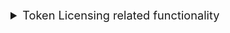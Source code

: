 <details id="token-licensing-details">
<summary style="font-size: 1.3em">Token Licensing related functionality</summary>

<details id="token-class-overview">
<summary style="font-size: 1.1em">Class Overview</summary>

<details id="token-validators">
<summary>Validators</summary>

|Validator Name|Description|
|--|--|
|[**BaseValidator**](../src/Bct.Common.Licensing.Business/Validators/DeviceLicense/BaseValidator.cs)|The base validator class with common rules that are used in other validators.|
|[AddTokensValidator](../src/Bct.Common.Licensing.Business/Validators/TokenLicenseValidators/AddTokensValidator.cs)|Used to validate whether the ``AddTokens`` command can be executed.|
|[ConsumeTokensValidator](../src/Bct.Common.Licensing.Business/Validators/TokenLicenseValidators/ConsumeTokensValidator.cs)|Used to validate whether the ``ConsumeTokens`` command can be executed.|
|[CreateTokenLicenseValidator](../src/Bct.Common.Licensing.Business/Validators/TokenLicenseValidators/CreateTokenLicenseValidator.cs)|Used to validate whether the ``CreateTokenLicense`` command can be executed.|
</details>

<details id="token-managers">
<summary>Managers
</summary>

|Manager Name|Description|
|--|--|
|[AddTokensManager](../src/Bct.Common.Licensing.Business/Managers/TokenLicense/AddTokensManager.cs)|Contains the business logic for the ``AddTokensHandler``.|
|[ConsumeTokensManager](../src/Bct.Common.Licensing.Business/Managers/TokenLicense/ConsumeTokensManager.cs)|Contains the business logic for the ``ConsumeTokensHandler``.|
|[CreateTokenLicenseManager](../src/Bct.Common.Licensing.Business/Managers/TokenLicense/CreateTokenLicenseManager.cs)|Contains the business logic for the ``CreateTokenLicenseHandler``.|
|[GetTokenLicenseByIdManager](../src/Bct.Common.Licensing.Business/Managers/TokenLicenseManagers/GetTokenLicenseByIdManager.cs)|Contains the business logic for the ``GetTokenLicenseByIdHandler`` handler.|
|[GetTokenLicensesManager](../src/Bct.Common.Licensing.Business/Managers/TokenLicenseManagers/GetTokenLicensesManager.cs)|Contains the business logic for the ``GetTokenLicensesByFilterHandler`` and ``GetAllTokenLicensesHandler`` handlers.|
</details>

<details id="token-handlers">
<summary>Handlers</summary>

|Handler Name|Description|
|--|--|
|[CreateTokenLicenseHandler](../src/Bct.Common.Licensing.Business/Handlers/TokenLicense/CreateTokenLicenseHandler.cs)|Handles the command ``CreateTokenLicense`` in the system.|
</details>

</details> <!-- Closes Class Overview -->

<details id="token-business-overview">
<summary style="font-size: 1.1em">Business Logic Specifications</summary>

## Creating a Token License

<!-- MARKDOWN-AUTO-DOCS:START (CODE:src=./spec/CreateTokenLicense.spec) -->
<!-- The below code snippet is automatically added from ./spec/CreateTokenLicense.spec -->
```spec
Feature:  Create Token Licensing

-----------------------------------------------
Scenario:  Create a non-trial token license
-----------------------------------------------
Given:  A CreateTokenLicense request is received

When:  TenantId is not null or empty
       and Tenant exists in the system
       and LicenseType is Token
       and DeviceType is not null or empty
       and ExpiryDateUtc is not in the past
       and TokenValue is greater than 0
       and IsTrial is false

Then:  The system creates a non-trial TokenLicense 
       and a TokenLicenseCreated event is published onto the message bus
       and a CreateLicenseResponse including the created license id is returned


------------------------------------------
Scenario:  Create a trial token license
------------------------------------------
Given:  A CreateTokenLicense request is received 

When:  TenantId is not null or empty
       and Tenant exists in the system
       and LicenseType is Token
       and DeviceType is not null or empty
       and ExpiryDateUtc is not in the past
       and TokenValue is greater than 0
       and IsTrial is true

Then:  The system creates a non-trial TokenLicense 
       and a TokenLicenseCreated event is published onto the message bus
       and a CreateLicenseResponse including the created license id is returned
```
<!-- MARKDOWN-AUTO-DOCS:END -->

![Creating a token license flow](drawio/images/CreateTokenLicense-Page-1.png)

## Consume Tokens (no grace period)

<!-- MARKDOWN-AUTO-DOCS:START (CODE:src=./spec/ConsumeTokens.spec) -->
<!-- The below code snippet is automatically added from ./spec/ConsumeTokens.spec -->
```spec
Feature: Consume Token License

---------------------------------------------------------
Scenario: Consume tokens of a token license with no grace period
---------------------------------------------------------
Given
    A ConsumeTokens request is received

When
    TenantId is not null or empty 
    and Tenant Exists in the system
    and a TokenLicense for the given tenantId and licenseId exists in the system
    and the TokenLicense is not expired
    and the TokenLicense is not trial
    and ExpiryDate is not passed
    and TokensToBeConsumed is greater than 0
    and TokensToBeConsumed is less than AvailableTokens
    
Then
    The tokens are consumed and deducted from AvailableTokens
    A TokensConsumed event is published onto the message bus
    A success message is returned


---------------------------------------------------------
Scenario: Consume tokens of a token license with grace period - CREATE GRACE PERIOD
---------------------------------------------------------
Given
    A ConsumeTokens request is received

When
    TenantId is not null or empty 
    and Tenant Exists in the system
    and a TokenLicense for the given tenantId and licenseId exists in the system
    and the TokenLicense is not expired
    and the TokenLicense is not trial
    and ExpiryDate is not passed
    and TokensToBeConsumed is greater than 0
    and TokensToBeConsumed is greater than or equal to AvailableTokens
    and GracePeriod does not exist or is not active
    
Then
    The tokens are consumed and deducted from AvailableTokens
    Remaining tokens are added to GracePeriod.TokensConsumed
    A TokensConsumed event is published onto the message bus
    A success message is returned


---------------------------------------------------------
Scenario: Consume tokens of a token license with grace period - UPDATE GRACE PERIOD
---------------------------------------------------------
Given
    A ConsumeTokens request is received

When
    TenantId is not null or empty 
    and Tenant Exists in the system
    and a TokenLicense for the given tenantId and licenseId exists in the system
    and the TokenLicense is not expired
    and the TokenLicense is not trial
    and ExpiryDate is not passed
    and TokensToBeConsumed is greater than 0
    and TokensToBeConsumed is greater than or equal to AvailableTokens
    and GracePeriod is active
    and GracePeriod.ExpiryDateUtc has not passed
    
Then
    Tokens are added to GracePeriod.TokensConsumed
    A TokensConsumed event is published onto the message bus
    A success message is returned


-----------------------------------------------------
Scenario: Consume tokens of a trial token license
-----------------------------------------------------
Given
    A ConsumeTokens request is received

When
    TenantId is not null or empty 
    and Tenant Exists in the system
    and a TokenLicense for the given tenantId and licenseId exists in the system
    and the TokenLicense is not expired
    and the TokenLicense is trial
    and TokensToBeConsumed is greater than 0
    and ExpiryDate is not passed
    
Then
    The tokens are consumed and deducted from the AvailableTokens
    A TokensConsumed event is published onto the message bus
    A success message is returned
```
<!-- MARKDOWN-AUTO-DOCS:END -->

![Consuming tokens](drawio/images/ConsumeTokens-Page-1.png)

## Consume Tokens (grace period)


<!-- MARKDOWN-AUTO-DOCS:START (CODE:src=./spec/ConsumeTokensGracePeriod.spec) -->
<!-- The below code snippet is automatically added from ./spec/ConsumeTokensGracePeriod.spec -->
```spec
Feature: Consume Token License

---------------------------------------------------------
Scenario: Consume tokens of a non-trial token license invoking Grace Period
---------------------------------------------------------
Given
    A ConsumeTokens request is received

When
    TenantId is not null or empty 
    and Tenant Exists in the system
    and a TokenLicense for the given tenantId and licenseId exists in the system
	and the TokenLicense is not expired
    and the TokenLicense is not trial
	and TokensToBeConsumed is greater than 0
	and no GracePeriod exists for TokenLicense
    and (AvailableTokens-TokensToBeConsumed) is less than or equal 0
Then
    A GracePeriod is created in the system for the TokenLicense
		The GracePeriod ExpiryDateUtc is set to the number of TokenGracePeriodDays from Settings.
	AvailableTokens is set to 0
    A TokensConsumed event is published onto the message bus
    A success message is returned


-----------------------------------------------------
Scenario: Consume tokens of a non-trial token license with active Grace Period
-----------------------------------------------------
Given
    A ConsumeTokens request is received

When
    TenantId is not null or empty 
    and Tenant Exists in the system
    and a TokenLicense for the given tenantId and licenseId exists in the system
	and the TokenLicense is not expired
    and the TokenLicense is not trial
	and TokensToBeConsumed is greater than 0
	and GracePeriod exists for TokenLicense
		and GracePeriod ExpiryDateUtc is not in the past
		and GracePeriodTokensConsumed plus TokensToBeConsumed is less than or equal to MaximumTokenConsumption in Settings.
    and TokensToBeConsumed is greater than 0
    and AvailableTokens is less than or equal 0
Then
	The GracePeriodTokensConsumed is increased by the number of tokens from TokensToBeConsumed
    A TokensConsumed event is published onto the message bus
    A success message is returned
```
<!-- MARKDOWN-AUTO-DOCS:END -->

<!-- 
![Consuming tokens](drawio/images/ConsumeTokensGracePeriod-Page-1.png)
-->
</details> <!-- Closes Business Specifications -->

</details> <!-- Closes Token Licensing Related functionality -->

